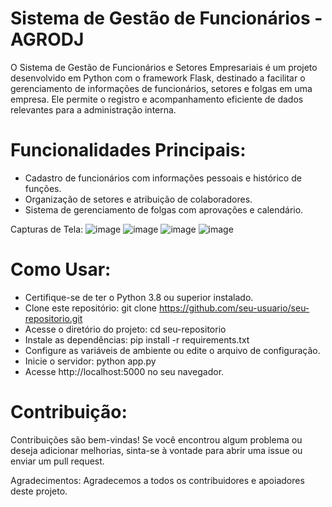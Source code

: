 # Sistema de Gestão de Funcionários - AGRODJ

O Sistema de Gestão de Funcionários e Setores Empresariais é um projeto desenvolvido em Python com o framework Flask, destinado a facilitar o gerenciamento de informações de funcionários, setores e folgas em uma empresa. Ele permite o registro e acompanhamento eficiente de dados relevantes para a administração interna.

# Funcionalidades Principais:

- Cadastro de funcionários com informações pessoais e histórico de funções.
- Organização de setores e atribuição de colaboradores.
- Sistema de gerenciamento de folgas com aprovações e calendário.

Capturas de Tela:
![image](https://github.com/LucasdsGomes/AgroDJ/assets/114450172/5129b5c9-54d6-4221-ae8c-d35dac8ca1d0)
![image](https://github.com/LucasdsGomes/AgroDJ/assets/114450172/6a7d4467-95b6-4b54-8545-db52a6187ac8)
![image](https://github.com/LucasdsGomes/AgroDJ/assets/114450172/56b2510b-9f1f-40cf-aa3e-083ee7df500e)
![image](https://github.com/LucasdsGomes/AgroDJ/assets/114450172/36319fec-2236-4bcb-9c01-cbfe723d9cea)

# Como Usar:

- Certifique-se de ter o Python 3.8 ou superior instalado.
- Clone este repositório: git clone https://github.com/seu-usuario/seu-repositorio.git
- Acesse o diretório do projeto: cd seu-repositorio
- Instale as dependências: pip install -r requirements.txt
- Configure as variáveis de ambiente ou edite o arquivo de configuração.
- Inicie o servidor: python app.py
- Acesse http://localhost:5000 no seu navegador.

# Contribuição:
Contribuições são bem-vindas! Se você encontrou algum problema ou deseja adicionar melhorias, sinta-se à vontade para abrir uma issue ou enviar um pull request.

Agradecimentos:
Agradecemos a todos os contribuidores e apoiadores deste projeto.
